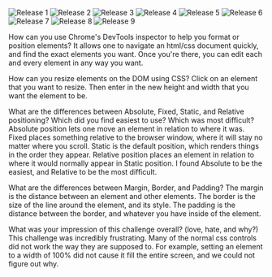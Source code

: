 ![Release 1](/./imgs/Release3.1.png)
![Release 2](/./imgs/Release3.2.png)
![Release 3](/./imgs/Release3.3.png)
![Release 4](/./imgs/Release3.4.png)
![Release 5](/./imgs/Release3.5.png)
![Release 6](/./imgs/Release3.6.png)
![Release 7](/./imgs/Release3.7.png)
![Release 8](/./imgs/Release3.8.png)
![Release 9](/./imgs/Release3.9.png)



How can you use Chrome's DevTools inspector to help you format or position elements?
It allows one to navigate an html/css document quickly, and find the exact elements you want. Once you're there, you can edit each and every element in any way you want.

How can you resize elements on the DOM using CSS?
Click on an element that you want to resize. Then enter in the new height and width that you want the element to be.

What are the differences between Absolute, Fixed, Static, and Relative positioning? Which did you find easiest to use? Which was most difficult?
Absolute position lets one move an element in relation to where it was. Fixed places something relative to the browser window, where it will stay no matter where you scroll. Static is the default position, which renders things in the order they appear. Relative position places an element in relation to where it would normally appear in Static position. I found Absolute to be the easiest, and Relative to be the most difficult.

What are the differences between Margin, Border, and Padding?
The margin is the distance between an element and other elements. The border is the size of the line around the element, and its style. The padding is the distance between the border, and whatever you have inside of the element.

What was your impression of this challenge overall? (love, hate, and why?)
This challenge was incredibly frustrating. Many of the normal css controls did not work the way they are supposed to. For example, setting an element to a width of 100% did not cause it fill the entire screen, and we could not figure out why.